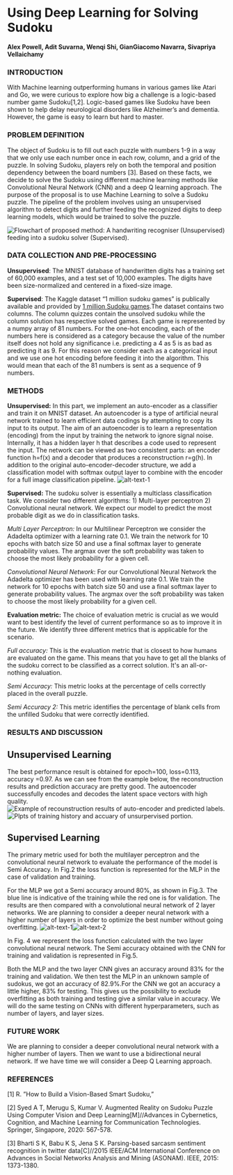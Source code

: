 # Using Deep Learning for Solving Sudoku

**Alex Powell, Adit Suvarna, Wenqi Shi, GianGiacomo Navarra, Sivapriya Vellaichamy**

### INTRODUCTION

With Machine learning outperforming humans in various games like Atari and Go, we were curious to explore how big a challenge is a logic-based number game Sudoku[1,2]. Logic-based games like Sudoku have been shown to help delay neurological disorders like Alzheimer’s and dementia. However, the game is easy to learn but hard to master.

### PROBLEM DEFINITION

The object of Sudoku is to fill out each puzzle with numbers 1-9 in a way that we only use each number once in each row, column, and a grid of the puzzle. In solving Sudoku, players rely on both the temporal and position dependency between the board numbers [3]. Based on these facts, we decide to solve the Sudoku using different machine learning methods like Convolutional Neural Network (CNN) and a deep Q learning approach. The purpose of the proposal is to use Machine Learning to solve a Sudoku puzzle. The pipeline of the problem involves using an unsupervised algorithm to detect digits and further feeding the recognized digits to deep learning models, which would be trained to solve the puzzle.

![Flowchart of proposed method: A handwriting recogniser (Unsupervised) feeding into a sudoku solver (Supervised).](fig_overview.PNG)

### DATA COLLECTION AND PRE-PROCESSING

**Unsupervised**: The MNIST database of handwritten digits has a training set of 60,000 examples, and a test set of 10,000 examples. The digits have been size-normalized and centered in a fixed-size image.

**Supervised**: The Kaggle dataset “1 million sudoku games” is publically  available and provided by [1 million Sudoku games](https://www.kaggle.com/bryanpark/sudoku).The dataset contains two columns. The column quizzes contain the unsolved sudoku while the column solution has respective solved games. Each game is represented by a numpy array of 81 numbers. For the one-hot encoding, each of the numbers here is considered as a category because the value of the number itself does not hold any significance i.e. predicting a 4 as 5 is as bad as predicting it as 9. For this reason we consider each as a categorical input and we use one hot encoding before feeding it into the algorithm. This would mean that each of the 81 numbers is sent as a sequence of 9 numbers. 


### METHODS

**Unsupervised:** In this part, we implement an auto-encoder as a classifier and train it on MNIST dataset. An autoencoder is a type of artificial neural network trained to learn efficient data codings by attempting to copy its input to its output. The aim of an autoencoder is to learn a representation (encoding) from the input by training the network to ignore signal noise. Internally, it has a hidden layer h that describes a code used to represent the input. The network can be viewed as two consistent parts: an encoder function h=f(x) and a decoder that produces a reconstruction r=g(h). In addition to the original auto-encoder-decoder structure, we add a classification model with softmax output layer to combine with the encoder for a full image classification pipeline.
![alt-text-1](fig_us_1.PNG "Autoencoder as a Classifier using MNIST Dataset.")

**Supervised:** The sudoku solver is essentially a multiclass classification task. We consider two different algorithms: 1) Multi-layer perceptron 2) Convolutional neural network. We expect our model to predict the most probable digit as we do in classification tasks. 

*Multi Layer Perceptron:* In our Multilinear Perceptron we consider the Adadelta optimizer with a learning rate 0.1. We train the network for 10 epochs  with batch size 50 and  use a final softmax layer to generate probability values. The argmax over the soft probability was taken to choose the most likely probability for a given cell. 

*Convolutional Neural Network*: For our Convolutional Neural Network the Adadelta optimizer has been used with learning rate 0.1. We train the network for 10 epochs  with batch size 50 and  use a final softmax layer to generate probability values. The argmax over the soft probability was taken to choose the most likely probability for a given cell. 

**Evaluation metric:**
The choice of evaluation metric is crucial as we would want to best identify the level of current performance so as to improve it in the future. We identify three different metrics that is applicable for the scenario.

_Full accuracy:_ This is the evaluation metric that is closest to how humans are evaluated on the game. This means that you have to get all the blanks of the sudoku correct to be classified as a correct solution. It's an all-or-nothing evaluation. 

_Semi Accuracy:_ This metric looks at the percentage of cells correctly placed in the overall puzzle.

_Semi Accuracy 2:_ This metric identifies the percentage of blank cells from the unfilled Sudoku that were correctly identified.



### RESULTS AND DISCUSSION

## Unsupervised Learning 
The best performance result is obtained for epoch=100, loss=0.113, accuracy =0.97. As we can see from the example below, the reconstruction results and prediction accuracy are pretty good. The autoencoder successfully encodes and decodes the latent space vectors with high quality. 
![Example of recounstruction results of auto-encoder and predicted labels.](fig_us_2.PNG "Example of recounstruction results of auto-encoder and predicted labels.")
![Plpts of training history and accuary of unsurpervised portion.](fig_us_3.PNG "Plpts of training history and accuary of unsurpervised portion.")

## Supervised Learning
The primary metric used for both the multilayer perceptron and the convolutional neural network to evaluate the performance of the model is Semi Accuracy. In Fig.2 the loss function is represented for the MLP in the case of validation and training. 

For the MLP we got a Semi accuracy around 80%, as shown in Fig.3. The blue line is indicative of the training while the red one is for validation. The results are then compared with a convolutional neural network  of 2 layer networks. We are planning to consider a deeper neural network with a higher number of layers  in order to optimize the best number without going overfitting.
![alt-text-1](fig_s_1_1.PNG "The training loss for the Multi-layer Perceptron.")![alt-text-2](fig_s_1_2.PNG "The validation loss for the Multi-layer Perceptron.")

In Fig. 4 we represent the loss function calculated with the two layer convolutional neural network.  The Semi accuracy obtained with the CNN for training and validation is represented in Fig.5.

Both the MLP and the two layer CNN  gives an accuracy around 83%  for the training and validation.  We then test the MLP in an unknown sample of sudokus, we got an accuracy of 82.9%.For the CNN we got an accuracy a little higher, 83% for testing. This gives us the possibility to exclude overfitting as both training and testing give a similar value in accuracy. We will do the same testing on CNNs with different hyperparameters, such as number of layers, and layer sizes.

### FUTURE WORK
We are planning to consider a deeper convolutional neural network with a higher number of layers. Then we want to use a bidirectional neural network. If we have time we will consider a Deep Q Learning approach.

### REFERENCES
[1] R. ”How to Build a Vision-Based Smart Sudoku,”

[2] Syed A T, Merugu S, Kumar V. Augmented Reality on Sudoku Puzzle Using Computer Vision and Deep Learning[M]//Advances in Cybernetics, Cognition, and Machine Learning for Communication Technologies. Springer, Singapore, 2020: 567-578.

[3] Bharti S K, Babu K S, Jena S K. Parsing-based sarcasm sentiment recognition in twitter data[C]//2015 IEEE/ACM International Conference on Advances in Social Networks Analysis and Mining (ASONAM). IEEE, 2015: 1373-1380.
